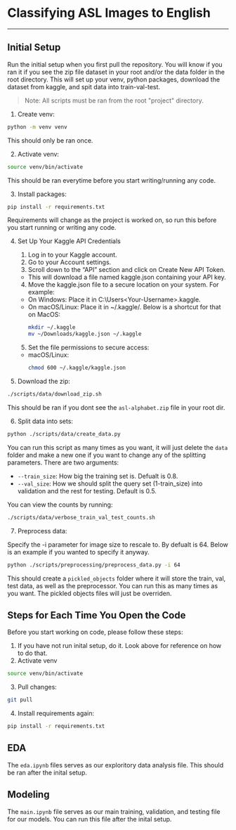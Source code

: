 
# Classifying ASL Images to English

---

## Initial Setup

Run the initial setup when you first pull the repository. You will know if you ran it if you see the zip file dataset in your root and/or the data folder in the root directory. This will set up your venv, python packages, download the dataset from kaggle, and spit data into train-val-test.

> Note: All scripts must be ran from the root "project" directory.

1. Create venv:

```bash
python -m venv venv
```
This should only be ran once.

2. Activate venv:
```bash
source venv/bin/activate
```
This should be ran everytime before you start writing/running any code.

3. Install packages:
```bash
pip install -r requirements.txt
```

Requirements will change as the project is worked on, so run this before you start running or writing any code.

4. Set Up Your Kaggle API Credentials

	1.	Log in to your Kaggle account.
	2.	Go to your Account settings.
	3.	Scroll down to the “API” section and click on Create New API Token.
	- This will download a file named kaggle.json containing your API key.
	4.	Move the kaggle.json file to a secure location on your system. For example:
	- On Windows: Place it in C:\Users\<Your-Username>\.kaggle\.
	- On macOS/Linux: Place it in ~/.kaggle/. Below is a shortcut for that on MacOS:
		```bash
		mkdir ~/.kaggle
		mv ~/Downloads/kaggle.json ~/.kaggle
		``` 
	5.	Set the file permissions to secure access:
	- macOS/Linux:
		```bash
		chmod 600 ~/.kaggle/kaggle.json
		```

5. Download the zip:

```bash
./scripts/data/download_zip.sh
```
This should be ran if you dont see the `asl-alphabet.zip` file in your root dir.

6. Split data into sets:

```bash
python ./scripts/data/create_data.py
```
You can run this script as many times as you want, it will just delete the `data` folder and make a new one if you want to change any of the splitting parameters. There are two arguments:

* `--train_size`: How big the training set is. Defualt is 0.8.
* `--val_size`: How we should split the query set (1-train_size) into validation and the rest for testing. Default is 0.5.

You can view the counts by running:

```bash
./scripts/data/verbose_train_val_test_counts.sh
```

7. Preprocess data:

Specify the -i parameter for image size to rescale to. By defualt is 64. Below is an example if you wanted to specify it anyway.
```bash
python ./scripts/preprocessing/preprocess_data.py -i 64
```
This should create a `pickled_objects` folder where it will store the train, val, test data, as well as the preprocessor. You can run this as many times as you want. The pickled objects files will just be overriden.

## Steps for Each Time You Open the Code

Before you start working on code, please follow these steps:

1. If you have not run inital setup, do it. Look above for reference on how to do that.
2. Activate venv
```bash
source venv/bin/activate
```
3. Pull changes:

```bash
git pull
```

4. Install requirements again:
```bash
pip install -r requirements.txt
```

## EDA

The `eda.ipynb` files serves as our exploritory data analysis file. This should be ran after the inital setup.


## Modeling

The `main.ipynb` file serves as our main training, validation, and testing file for our models. You can run this file after the inital setup.